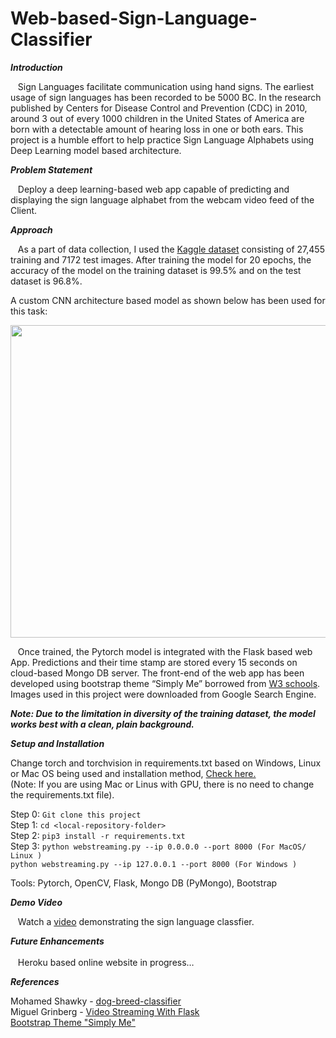 # Web-based-Sign-Language-Classifier
***Introduction***

&nbsp;&nbsp;&nbsp;Sign Languages facilitate communication using hand signs. The earliest usage of sign languages has been recorded to be 5000 BC. In the research published by Centers for Disease Control and Prevention (CDC) in 2010, around 3 out of every 1000 children in the United States of America are born with a detectable amount of hearing loss in one or both ears. This project is a humble effort to help practice Sign Language Alphabets using Deep Learning model based architecture.

***Problem Statement***

&nbsp;&nbsp;&nbsp;Deploy a deep learning-based web app capable of predicting and displaying the sign language alphabet from the webcam video feed of the Client. 

***Approach***

&nbsp;&nbsp;&nbsp;As a part of data collection, I used the <a href="https://www.kaggle.com/datamunge/sign-language-mnist">Kaggle dataset<a> consisting of 27,455 training and 7172 test images. After training the model for 20 epochs, the accuracy of the model on the training dataset is 99.5% and on the test dataset is 96.8%.

A custom CNN architecture based model as shown below has been used for this task:
<p align="center">
  <img width="900" height="500" src="https://user-images.githubusercontent.com/43301609/86128405-2cefdf80-ba96-11ea-8120-d02a76c794c3.PNG">
</p>

&nbsp;&nbsp;&nbsp;Once trained, the Pytorch model is integrated with the Flask based web App. Predictions and their time stamp are stored every 15 seconds on cloud-based Mongo DB server. The front-end of the web app has been developed using bootstrap theme “Simply Me” borrowed from <a href="https://www.w3schools.com/bootstrap/bootstrap_theme_me.asp">W3 schools<a>. Images used in this project were downloaded from Google Search Engine.

***Note: Due to the limitation in diversity of the training dataset, the model works best with a clean, plain background.***

***Setup and Installation***

Change torch and torchvision in requirements.txt based on Windows, Linux or Mac OS being used and installation method, <a href="https://pytorch.org/get-started/locally/">Check here.<a><br> (Note: If you are using Mac or Linus with GPU, there is no need to change the requirements.txt file).
  
Step 0: ```Git clone this project```<br>
Step 1: ```cd <local-repository-folder>``` <br>
Step 2: ```pip3 install -r requirements.txt```<br>
Step 3: ```python webstreaming.py --ip 0.0.0.0 --port 8000 (For MacOS/ Linux )```<br>
        ```python webstreaming.py --ip 127.0.0.1 --port 8000 (For Windows )```<br>

Tools: Pytorch, OpenCV, Flask, Mongo DB (PyMongo), Bootstrap 

***Demo Video***

&nbsp;&nbsp;&nbsp;Watch a <a href="https://youtu.be/cUS1LvmjlCA">video<a> demonstrating the sign language classfier. 

***Future Enhancements***<br><br>
&nbsp;&nbsp;&nbsp;Heroku based online website in progress…

***References***

Mohamed Shawky - <a href="https://github.com/mohshawky5193/dog-breed-classifier">dog-breed-classifier<a><br>
Miguel Grinberg - <a href="https://blog.miguelgrinberg.com/post/video-streaming-with-flask">Video Streaming With Flask<a><br>
<a href="https://www.w3schools.com/bootstrap/bootstrap_theme_me.asp">Bootstrap Theme "Simply Me"<a><br>
